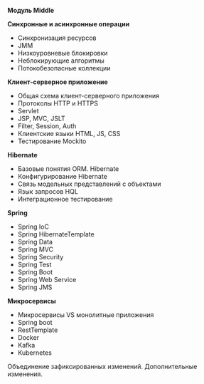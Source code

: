 **Модуль Middle**

**Синхронные и асинхронные операции**
- Синхронизация ресурсов
- JMM
- Низкоуровневые блокировки
- Неблокирующие алгоритмы
- Потокобезопасные коллекции

**Клиент-серверное приложение**
- Общая схема клиент-серверного приложения
- Протоколы HTTP и HTTPS
- Servlet
- JSP, MVC, JSLT
- Filter, Session, Auth
- Клиентские языки HTML, JS, CSS
- Тестирование Mockito

**Hibernate**
- Базовые понятия ORM. Hibernate
- Конфигурирование Hibernate
- Связь модельных представлений с объектами
- Язык запросов HQL
- Интеграционное тестирование

**Spring**
- Spring IoC
- Spring HibernateTemplate
- Spring Data
- Spring MVC
- Spring Security
- Spring Test
- Spring Boot
- Spring Web Service
- Spring JMS

**Микросервисы**
- Микросервисы VS монолитные приложения
- Spring boot
- RestTemplate
- Docker
- Kafka
- Kubernetes

Объединение зафиксированных изменений.
Дополнительные изменения.